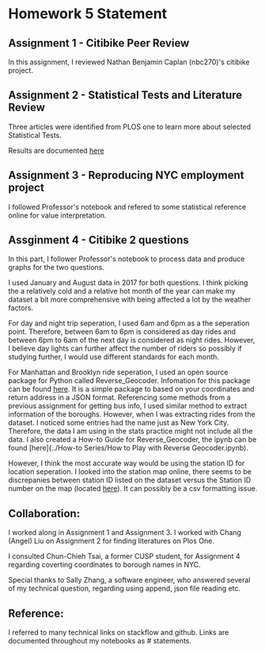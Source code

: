 # Homework 5 Statement
## Assignment 1 - Citibike Peer Review
In this assignment, I reviewed Nathan Benjamin Caplan (nbc270)'s citibike project. 

## Assignment 2 - Statistical Tests and Literature Review
Three articles were identified from PLOS one to learn more about selected Statistical Tests. 

Results are documented [here](../HW5_sz2404/HW5_sz2404_Part_2_README.md)

## Assignment 3 - Reproducing NYC employment project

I followed Professor's notebook and refered to some statistical reference online for value interpretation. 

## Assginment 4 - Citibike 2 questions

In this part, I follower Professor's notebook to process data and produce graphs for the two questions. 

I used January and August data in 2017 for both questions. I think picking the a relatively cold and a relative hot month of the year can make my dataset a bit more comprehensive with being affected a lot by the weather factors. 

For day and night trip seperation, I used 6am and 6pm as a the seperation point. Therefore, between 6am to 6pm is considered as day rides and between 6pm to 6am of the next day is considered as night rides. However, I believe day lights can further affect the number of riders so possibly if studying further, I would use different standards for each month. 

For Manhattan and Brooklyn ride seperation, I used an open source package for Python called Reverse_Geocoder. Infomation for this package can be found [here](https://github.com/thampiman/reverse-geocoder). It is a simple package to based on your coordinates and return address in a JSON format. Referencing some methods from a previous assignment for getting bus info, I used similar method to extract information of the boroughs. However, when I was extracting rides from the dataset. I noticed some entries had the name just as New York City. Therefore, the data I am using in the stats practice might not include all the data. I also created a How-to Guide for Reverse_Geocoder, the ipynb can be found [here](../How-to Series/How to Play with Reverse Geocoder.ipynb). 

However, I think the most accurate way would be using the station ID for location seperation. I looked into the station map online, there seems to be discrepanies between station ID listed on the dataset versus the Station ID number on the map (located [here](https://member.citibikenyc.com/map/)). It can possibly be a csv formatting issue. 

## Collaboration:
I worked along in Assignment 1 and Assignment 3. 
I worked with Chang (Angel) Liu on Assignment 2 for finding literatures on Plos One. 

I consulted Chun-Chieh Tsai, a former CUSP student, for Assignment 4 regarding coverting coordinates to borough names in NYC. 

Special thanks to Sally Zhang, a software engineer, who answered several of my technical question, regarding using append, json file reading etc. 

## Reference:
I referred to many technical links on stackflow and github. Links are documented throughout my notebooks as # statements. 
